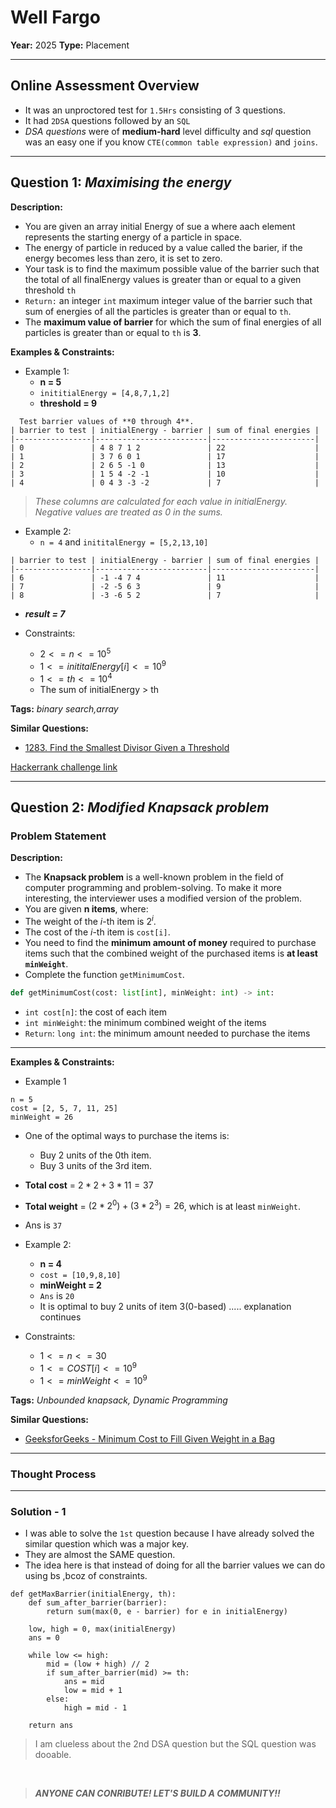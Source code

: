 
# Well Fargo

**Year:** 2025
**Type:** Placement  

---

## Online Assessment Overview  
- It was an unproctored test for `1.5Hrs` consisting of 3 questions.
- It had `2DSA` questions followed by an `SQL`
- *DSA questions* were of **medium-hard** level difficulty and *sql* question was an easy one if you know `CTE(common table expression)` and `joins`.

---

## Question 1: *Maximising the energy*  
**Description:**  
- You are given an array initial Energy of sue a where aach element represents the starting energy of a particle in space. 
- The energy of particle in reduced by a value called the barier, if the energy becomes less than zero, it is set to zero.
- Your task is to find the maximum possible value of the barrier such that the total of all finalEnergy values is greater than or equal to a given threshold `th`
- `Return:` an integer `int` maximum integer value of the barrier such that sum of energies of all the particles is greater than or equal to `th`.
- The **maximum value of barrier** for which the sum of final energies of all particles is greater than or equal to `th` is **3**.
  
**Examples & Constraints:**  
- Example 1:
  - **n = 5**
  - `inititialEnergy = [4,8,7,1,2]`
  - **threshold = 9** 

```
  Test barrier values of **0 through 4**.
| barrier to test | initialEnergy - barrier | sum of final energies |
|-----------------|-------------------------|-----------------------|
| 0               | 4 8 7 1 2               | 22                    |
| 1               | 3 7 6 0 1               | 17                    |
| 2               | 2 6 5 -1 0              | 13                    |
| 3               | 1 5 4 -2 -1             | 10                    |
| 4               | 0 4 3 -3 -2             | 7                     |
```
> *These columns are calculated for each value in initialEnergy.  
> Negative values are treated as 0 in the sums.*


- Example 2:
    - `n = 4` and `inititalEnergy = [5,2,13,10]`
```
| barrier to test | initialEnergy - barrier | sum of final energies |
|-----------------|-------------------------|-----------------------|
| 6               | -1 -4 7 4               | 11                    |
| 7               | -2 -5 6 3               | 9                     |
| 8               | -3 -6 5 2               | 7                     | 
```
 - ***result = 7***

- Constraints:
    - $2<=n<=10^5$
    - $1<=inititalEnergy[i]<=10^9$
    - $1<=th<=10^4$
    - The sum of initialEnergy > th

**Tags:**  *binary search,array*

**Similar Questions:**  
- [1283. Find the Smallest Divisor Given a Threshold](https://leetcode.com/problems/find-the-smallest-divisor-given-a-threshold/description/)

[Hackerrank challenge link](https://www.hackerrank.com/contests/placement-questions-mit/challenges/maximize-energy-1)

---

## Question 2: *Modified Knapsack problem*  

### Problem Statement

**Description:**  
- The **Knapsack problem** is a well-known problem in the field of computer programming and problem-solving. To make it more interesting, the interviewer uses a modified version of the problem.
- You are given **n items**, where:
- The weight of the *i*-th item is $2^i$.
- The cost of the *i*-th item is `cost[i]`.
- You need to find the **minimum amount of money** required to purchase items such that the combined weight of the purchased items is **at least `minWeight`**.
- Complete the function `getMinimumCost`.
```python
def getMinimumCost(cost: list[int], minWeight: int) -> int:
```
- `int cost[n]`: the cost of each item
- `int minWeight`: the minimum combined weight of the items
- `Return`: `long int`: the minimum amount needed to purchase the items

---


**Examples & Constraints:**  

- Example 1
```
n = 5
cost = [2, 5, 7, 11, 25]
minWeight = 26
```

 - One of the optimal ways to purchase the items is:
     - Buy 2 units of the 0th item.
     - Buy 3 units of the 3rd item.

 - **Total cost** = $2 * 2 + 3 * 11 = 37$
 - **Total weight** = $(2 * 2^0) + (3 * 2^3) = 26$, which is at least `minWeight`.
 - Ans is `37` 


- Example 2:
  - **n = 4**
  - `cost = [10,9,8,10]`
  - **minWeight = 2** 
  - `Ans` is `20`
  - It is optimal to buy 2 units of item 3(0-based) ..... explanation continues


- Constraints:
    - $1<=n<=30$
    - $1<=COST[i]<=10^9$
    - $1<=minWeight<=10^9$


**Tags:**  *Unbounded knapsack, Dynamic Programming*

**Similar Questions:**  
- [GeeksforGeeks - Minimum Cost to Fill Given Weight in a Bag](https://www.geeksforgeeks.org/problems/minimum-cost-to-fill-given-weight-in-a-bag1956/1)

---


### Thought Process  

---

### Solution - 1

- I was able to solve the `1st` question because I have already solved the similar question which was a major key.
- They are almost the SAME question.
- The idea here is that instead of doing for all the barrier values we can do using bs ,bcoz of constraints.

```
def getMaxBarrier(initialEnergy, th):
    def sum_after_barrier(barrier):
        return sum(max(0, e - barrier) for e in initialEnergy)
    
    low, high = 0, max(initialEnergy)
    ans = 0
    
    while low <= high:
        mid = (low + high) // 2
        if sum_after_barrier(mid) >= th:
            ans = mid      
            low = mid + 1
        else:
            high = mid - 1    
    
    return ans
```
> I am clueless about the 2nd DSA question but the SQL question was dooable.

<br>

> ***ANYONE CAN CONRIBUTE! LET'S BUILD A COMMUNITY!!***
